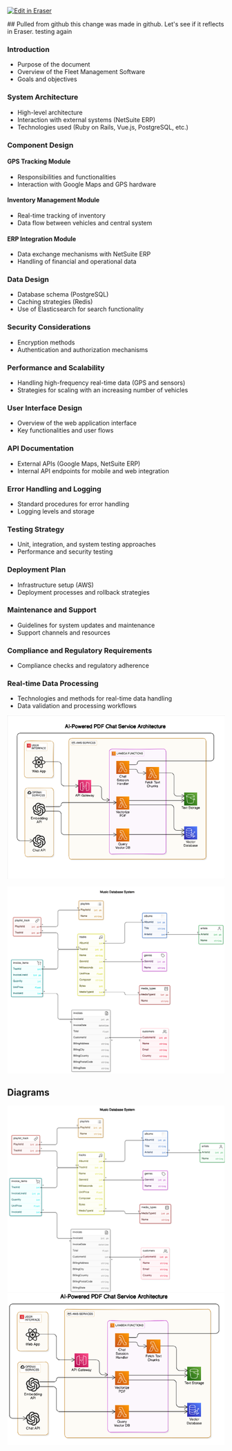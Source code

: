 <p><a target="_blank" href="https://app.eraser.io/workspace/5dEz50e4WefNpST7rfxx" id="edit-in-eraser-github-link"><img alt="Edit in Eraser" src="https://firebasestorage.googleapis.com/v0/b/second-petal-295822.appspot.com/o/images%2Fgithub%2FOpen%20in%20Eraser.svg?alt=media&amp;token=968381c8-a7e7-472a-8ed6-4a6626da5501"></a></p>
## Pulled from github 
this change was made in github. Let's see if it reflects in Eraser. testing again

### Introduction
- Purpose of the document
- Overview of the Fleet Management Software
- Goals and objectives
### System Architecture
- High-level architecture
- Interaction with external systems (NetSuite ERP)
- Technologies used (Ruby on Rails, Vue.js, PostgreSQL, etc.)
### Component Design
#### GPS Tracking Module
- Responsibilities and functionalities
- Interaction with Google Maps and GPS hardware
#### Inventory Management Module
- Real-time tracking of inventory
- Data flow between vehicles and central system
#### ERP Integration Module
- Data exchange mechanisms with NetSuite ERP
- Handling of financial and operational data
### Data Design
- Database schema (PostgreSQL)
- Caching strategies (Redis)
- Use of Elasticsearch for search functionality
### Security Considerations
- Encryption methods
- Authentication and authorization mechanisms
### Performance and Scalability
- Handling high-frequency real-time data (GPS and sensors)
- Strategies for scaling with an increasing number of vehicles
### User Interface Design
- Overview of the web application interface
- Key functionalities and user flows
### API Documentation
- External APIs (Google Maps, NetSuite ERP)
- Internal API endpoints for mobile and web integration
### Error Handling and Logging
- Standard procedures for error handling
- Logging levels and storage
### Testing Strategy
- Unit, integration, and system testing approaches
- Performance and security testing
### Deployment Plan
- Infrastructure setup (AWS)
- Deployment processes and rollback strategies
### Maintenance and Support
- Guidelines for system updates and maintenance
- Support channels and resources
### Compliance and Regulatory Requirements
- Compliance checks and regulatory adherence
### Real-time Data Processing
- Technologies and methods for real-time data handling
- Data validation and processing workflows


![Figure 1](/.eraser/5dEz50e4WefNpST7rfxx___KLsHjkV4v8N66qoTkgtZV0vg9Ew1___---figure---fR9wMfbxrHc4-V7AdnHeq---figure---POJWc-AfQV-FBXMPolrvNw.png "Figure 1")



![image.png](/.eraser/5dEz50e4WefNpST7rfxx___KLsHjkV4v8N66qoTkgtZV0vg9Ew1___T_0NcHNvofTFbAoR78hlm.png "image.png")




<!-- eraser-additional-content -->
## Diagrams
<!-- eraser-additional-files -->
<a href="/test/test file-Music Database System-1.eraserdiagram" data-element-id="MZp6YBnj86LQVfWPniy2m"><img src="/.eraser/5dEz50e4WefNpST7rfxx___KLsHjkV4v8N66qoTkgtZV0vg9Ew1___---diagram----fdd874eca9a95731238b3a7c9b43ae51-Music-Database-System.png" alt="" data-element-id="MZp6YBnj86LQVfWPniy2m" /></a>
<a href="/test/test file-AI-Powered PDF Chat Service Architecture-2.eraserdiagram" data-element-id="XzumnDWj5DD0khlfzHlit"><img src="/.eraser/5dEz50e4WefNpST7rfxx___KLsHjkV4v8N66qoTkgtZV0vg9Ew1___---diagram----c84f4ee5ee152c3aad9324446da4b28a-AI-Powered-PDF-Chat-Service-Architecture.png" alt="" data-element-id="XzumnDWj5DD0khlfzHlit" /></a>
<!-- end-eraser-additional-files -->
<!-- end-eraser-additional-content -->
<!--- Eraser file: https://app.eraser.io/workspace/5dEz50e4WefNpST7rfxx --->
